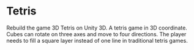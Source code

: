 # Tetris

Rebuild the game 3D Tetris on Unity 3D. A tetris game in 3D coordinate. Cubes can rotate on three axes and move to four directions. The player needs to fill a square layer instead of one line in traditional tetris games. 
